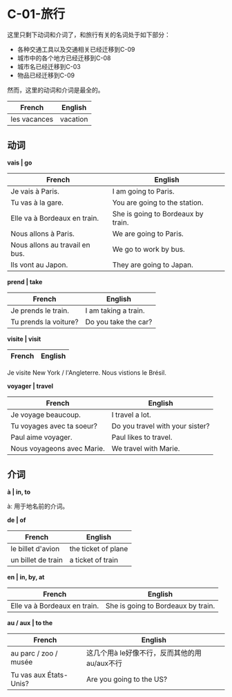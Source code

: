 ﻿# C-01-旅行

这里只剩下动词和介词了，和旅行有关的名词处于如下部分：
* 各种交通工具以及交通相关已经迁移到C-09
* 城市中的各个地方已经迁移到C-08
* 城市名已经迁移到C-03
* 物品已经迁移到C-09

然而，这里的动词和介词是最全的。

French | English
---- | ----
les vacances | vacation

## 动词

**vais | go**

French | English
---- | ----
Je vais à Paris. | I am going to Paris.
Tu vas à la gare. | You are going to the station.
Elle va à Bordeaux en train. | She is going to Bordeaux by train.
Nous allons à Paris. | We are going to Paris.
Nous allons au travail en bus. | We go to work by bus.
Ils vont au Japon. | They are going to Japan.

**prend | take**

French | English
---- | ----
Je prends le train. | I am taking a train.
Tu prends la voiture? | Do you take the car?

**visite | visit**

French | English
---- | ----
Je visite New York / l'Angleterre.
Nous vistions le Brésil.

**voyager | travel**

French | English
---- | ----
Je voyage beaucoup. | I travel a lot.
Tu voyages avec ta soeur? | Do you travel with your sister?
Paul aime voyager. | Paul likes to travel.
Nous voyageons avec Marie. | We travel with Marie.

## 介词

**à | in, to**

à: 用于地名前的介词。

**de | of**

French | English
---- | ----
le billet d'avion | the ticket of plane
un billet de train | a ticket of train

**en | in, by, at**

French | English
---- | ----
Elle va à Bordeaux en train. | She is going to Bordeaux by train.

**au / aux | to the**

French | English
---- | ----
au parc / zoo / musée | 这几个用à le好像不行，反而其他的用au/aux不行
Tu vas aux États-Unis? | Are you going to the US?
